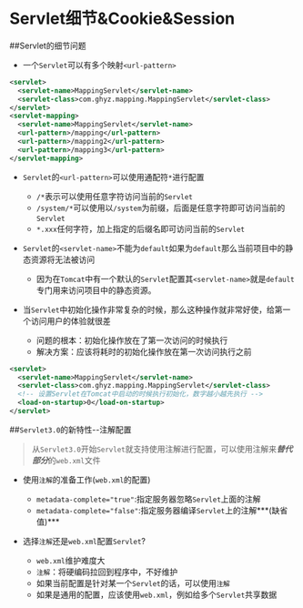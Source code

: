# Servlet细节&Cookie&Session
##Servlet的细节问题
* 一个`Servlet`可以有多个映射`<url-pattern>`

```xml
<servlet>
  <servlet-name>MappingServlet</servlet-name>
  <servlet-class>com.ghyz.mapping.MappingServlet</servlet-class>
</servlet>
<servlet-mapping>
  <servlet-name>MappingServlet</servlet-name>
  <url-pattern>/mapping</url-pattern>
  <url-pattern>/mapping2</url-pattern>
  <url-pattern>/mapping3</url-pattern>
</servlet-mapping>
```

* `Servlet`的`<url-pattern>`可以使用通配符`*`进行配置
  * `/*`表示可以使用任意字符访问当前的`Servlet`
  * `/system/*`可以使用以`/system`为前缀，后面是任意字符即可访问当前的`Servlet`
  * `*.xxx`任何字符，加上指定的后缀名即可访问当前的`Servlet`


* `Servlet`的`<servlet-name>`不能为`default`如果为`default`那么当前项目中的静态资源将无法被访问
  * 因为在`Tomcat`中有一个默认的`Servlet`配置其`<servlet-name>`就是`default`专门用来访问项目中的静态资源。


* 当`Servlet`中初始化操作非常复杂的时候，那么这种操作就非常好使，给第一个访问用户的体验就很差
  * 问题的根本：初始化操作放在了第一次访问的时候执行
  * 解决方案：应该将耗时的初始化操作放在第一次访问执行之前

```xml
<servlet>
  <servlet-name>MappingServlet</servlet-name>
  <servlet-class>com.ghyz.mapping.MappingServlet</servlet-class>
  <!-- 设置Servlet在Tomcat中启动的时候执行初始化，数字越小越先执行 -->
  <load-on-startup>0</load-on-startup>
</servlet>
```

##`Servlet3.0`的新特性--注解配置
>从`Servlet3.0`开始`Servlet`就支持使用注解进行配置，可以使用注解来***替代部分***的`web.xml`文件

* 使用`注解`的准备工作(`web.xml`的配置)
  * `metadata-complete="true"`:指定服务器忽略`Servlet`上面的注解
  * `metadata-complete="false"`:指定服务器编译`Servlet`上的注解***(缺省值)***

* 选择`注解`还是`web.xml`配置`Servlet`?
  * `web.xml`维护难度大
  * `注解`：将硬编码拉回到程序中，不好维护
  * 如果当前配置是针对某一个`Servlet`的话，可以使用`注解`
  * 如果是通用的配置，应该使用`web.xml`，例如给多个`Servlet`共享数据



